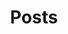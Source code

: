 ---
layout: postpage
title: Posts
image: assets/images/mathilde_dan.jpg
description: Keep up to date with our project.
---